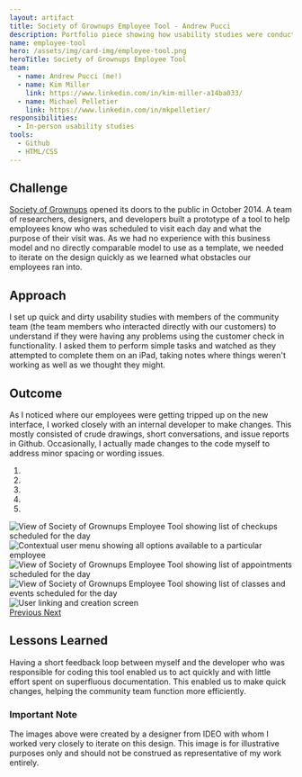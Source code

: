 ```yaml
---
layout: artifact
title: Society of Grownups Employee Tool - Andrew Pucci
description: Portfolio piece showing how usability studies were conducted to improve an internal tool at Society of Grownups.
name: employee-tool
hero: /assets/img/card-img/employee-tool.png
heroTitle: Society of Grownups Employee Tool
team:
  - name: Andrew Pucci (me!)
  - name: Kim Miller
    link: https://www.linkedin.com/in/kim-miller-a14ba033/
  - name: Michael Pelletier
    link: https://www.linkedin.com/in/mkpelletier/
responsibilities:
  - In-person usability studies
tools:
  - Github
  - HTML/CSS
---
```


## Challenge
[Society of Grownups](https://www.societyofgrownups.com) opened its doors to the public in October 2014. A team of researchers, designers, and developers built a prototype of a tool to help employees know who was scheduled to visit each day and what the purpose of their visit was. As we had no experience with this business model and no directly comparable model to use as a template, we needed to iterate on the design quickly as we learned what obstacles our employees ran into.

## Approach
I set up quick and dirty usability studies with members of the community team (the team members who interacted directly with our customers) to understand if they were having any problems using the customer check in functionality. I asked them to perform simple tasks and watched as they attempted to complete them on an iPad, taking notes where things weren't working as well as we thought they might.

## Outcome
As I noticed where our employees were getting tripped up on the new interface, I worked closely with an internal developer to make changes. This mostly consisted of crude drawings, short conversations, and issue reports in Github. Occasionally, I actually made changes to the code myself to address minor spacing or wording issues.

<div id="employee-tool-carousel" class="carousel slide mb-3" data-ride="carousel">
  <ol class="carousel-indicators">
    <li data-target="#employee-tool-carousel" data-slide-to="0" class="active"></li>
    <li data-target="#employee-tool-carousel" data-slide-to="1"></li>
    <li data-target="#employee-tool-carousel" data-slide-to="2"></li>
    <li data-target="#employee-tool-carousel" data-slide-to="3"></li>
    <li data-target="#employee-tool-carousel" data-slide-to="4"></li>
  </ol>
  <div class="carousel-inner">
    <div class="carousel-item active">
      <img class="d-block w-100" src="/assets/img/employee-tool-1.png" alt="View of Society of Grownups Employee Tool showing list of checkups scheduled for the day">
    </div>
    <div class="carousel-item">
      <img class="d-block w-100" src="/assets/img/employee-tool-2.png" alt="Contextual user menu showing all options available to a particular employee">
    </div>
    <div class="carousel-item">
      <img class="d-block w-100" src="/assets/img/employee-tool-3.png" alt="View of Society of Grownups Employee Tool showing list of appointments scheduled for the day">
    </div>
    <div class="carousel-item">
      <img class="d-block w-100" src="/assets/img/employee-tool-4.png" alt="View of Society of Grownups Employee Tool showing list of classes and events scheduled for the day">
    </div>
    <div class="carousel-item">
      <img class="d-block w-100" src="/assets/img/employee-tool-5.png" alt="User linking and creation screen">
    </div>
  </div>
  <a class="carousel-control-prev" href="#employee-tool-carousel" role="button" data-slide="prev">
    <span class="carousel-control-prev-icon" aria-hidden="true"></span>
    <span class="sr-only">Previous</span>
  </a>
  <a class="carousel-control-next" href="#employee-tool-carousel" role="button" data-slide="next">
    <span class="carousel-control-next-icon" aria-hidden="true"></span>
    <span class="sr-only">Next</span>
  </a>
</div>

## Lessons Learned
Having a short feedback loop between myself and the developer who was responsible for coding this tool enabled us to act quickly and with little effort spent on superfluous documentation. This enabled us to make quick changes, helping the community team function more efficiently.

### Important Note
The images above were created by a designer from IDEO with whom I worked very closely to iterate on this design. This image is for illustrative purposes only and should not be construed as representative of my work entirely.
